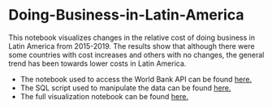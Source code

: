 # Doing-Business-in-Latin-America

This notebook visualizes changes in the relative cost of doing business in Latin America from 2015-2019. The results show that although there were some countries with cost increases and others with no changes, the general trend has been towards lower costs in Latin America.

- The notebook used to access the World Bank API can be found [here.](world_bank_api.ipynb)
- The SQL script used to manipulate the data can be found [here.](cuts.sql)
- The full visualization notebook can be found [here.](visualize_data.ipynb)
